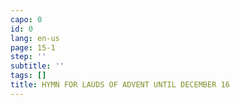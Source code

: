 ```yaml
---
capo: 0
id: 0
lang: en-us
page: 15-1
step: ''
subtitle: ''
tags: []
title: HYMN FOR LAUDS OF ADVENT UNTIL DECEMBER 16
---
```

